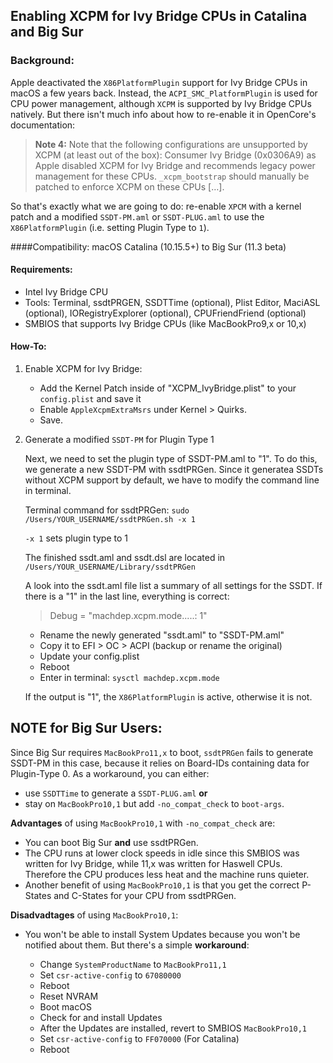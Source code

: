 ## Enabling XCPM for Ivy Bridge CPUs in Catalina and Big Sur

### Background: 
Apple deactivated the `X86PlatformPlugin` support for Ivy Bridge CPUs in macOS a few years back. Instead, the `ACPI_SMC_PlatformPlugin` is used for CPU power management, although `XCPM` is supported by Ivy Bridge CPUs natively. But there isn't much info about how to re-enable it in OpenCore's documentation:

> **Note 4:** Note that the following configurations are unsupported by XCPM (at least out of the box): Consumer Ivy Bridge (0x0306A9) as Apple disabled XCPM for Ivy Bridge and recommends legacy power management for these CPUs. `_xcpm_bootstrap` should manually be patched to enforce XCPM on these CPUs […].

So that's exactly what we are going to do: re-enable `XPCM` with a kernel patch and a modified `SSDT-PM.aml` or `SSDT-PLUG.aml` to use the `X86PlatformPlugin` (i.e. setting Plugin Type to `1`).

####Compatibility: macOS Catalina (10.15.5+) to Big Sur (11.3 beta)

#### Requirements:

* Intel Ivy Bridge CPU
* Tools: Terminal, ssdtPRGEN, SSDTTime (optional), Plist Editor, MaciASL (optional), IORegistryExplorer (optional), CPUFriendFriend (optional)
* SMBIOS that supports Ivy Bridge CPUs (like MacBookPro9,x or 10,x)

#### How-To:

1. Enable XCPM for Ivy Bridge:
	* Add the Kernel Patch inside of "XCPM_IvyBridge.plist" to your `config.plist` and save it
	* Enable `AppleXcpmExtraMsrs` under Kernel > Quirks.
	* Save.

2. Generate a modified `SSDT-PM` for Plugin Type 1

	Next, we need to set the plugin type of SSDT-PM.aml to "1". To do this, we generate a new SSDT-PM with ssdtPRGen. Since it generatea SSDTs without XCPM support by default, we have to modify the command line in terminal.

	Terminal command for ssdtPRGen: 
	`sudo /Users/YOUR_USERNAME/ssdtPRGen.sh -x 1`

	`-x 1` sets plugin type to 1

	The finished ssdt.aml and ssdt.dsl are located in `/Users/YOUR_USERNAME/Library/ssdtPRGen`

	A look into the ssdt.aml file list a summary of all settings for the SSDT. If there is a "1" in the last line, everything is correct:

	> Debug = "machdep.xcpm.mode.....: 1"

	* Rename the newly generated "ssdt.aml" to "SSDT-PM.aml"
	* Copy it to EFI > OC > ACPI (backup or rename the original)
	* Update your config.plist
	* Reboot
	* Enter in terminal: `sysctl machdep.xcpm.mode`

	If the output is "1", the `X86PlatformPlugin` is active, otherwise it is not.

## NOTE for Big Sur Users:
Since Big Sur requires `MacBookPro11,x` to boot, `ssdtPRGen` fails to generate SSDT-PM in this case, because it relies on Board-IDs containing data for Plugin-Type 0. As a workaround, you can either:

- use `SSDTTime` to generate a `SSDT-PLUG.aml` **or** 
- stay on `MacBookPro10,1` but add `-no_compat_check` to `boot-args`.

**Advantages** of using `MacBookPro10,1` with `-no_compat_check` are:

- You can boot Big Sur **and** use ssdtPRGen. 
- The CPU runs at lower clock speeds in idle since this SMBIOS was written for Ivy Bridge, while 11,x was written for Haswell CPUs. Therefore the CPU produces less heat and the machine runs quieter.
- Another benefit of using `MacBookPro10,1` is that you get the correct P-States and C-States for your CPU from ssdtPRGen.

**Disadvadtages** of using `MacBookPro10,1`: 

- You won't be able to install System Updates because you won't be notified about them. But there's a simple **workaround**:

  - Change `SystemProductName` to `MacBookPro11,1`
  - Set `csr-active-config` to `67080000`
  - Reboot
  - Reset NVRAM
  - Boot macOS
  - Check for and install Updates
  - After the Updates are installed, revert to SMBIOS `MacBookPro10,1`
  - Set `csr-active-config` to `FF070000` (For Catalina)
  - Reboot
